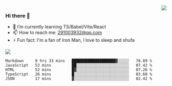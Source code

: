 <img align='right' src='https://github-readme-stats.vercel.app/api?username=niaogege&show_icons=true&theme=radical'/>

### Hi there 👋

- 🌱 I’m currently learning TS/Babel/Vite/React
- 📫 How to reach me: 291003932@qq.com
- ⚡ Fun fact:  I'm a fan of Iron Man, I love to sleep and shufa

![](https://github-readme-stats.vercel.app/api/top-langs/?username=niaogege&layout=compact)

<!--START_SECTION:waka-->
```text
Markdown     9 hrs 33 mins   ███████████████████▓░░░░░   78.89 % 
JavaScript   53 mins         ██░░░░░░░░░░░░░░░░░░░░░░░   07.42 % 
HTML         52 mins         █▓░░░░░░░░░░░░░░░░░░░░░░░   07.26 % 
TypeScript   26 mins         █░░░░░░░░░░░░░░░░░░░░░░░░   03.68 % 
JSON         17 mins         ▓░░░░░░░░░░░░░░░░░░░░░░░░   02.42 % 
```
<!--END_SECTION:waka-->

